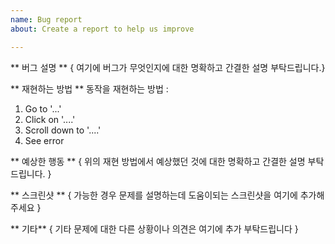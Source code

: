 ```yaml
---
name: Bug report
about: Create a report to help us improve

---
```


** 버그 설명 **
{ 여기에 버그가 무엇인지에 대한 명확하고 간결한 설명 부탁드립니다.}

** 재현하는 방법 **
동작을 재현하는 방법 :
1. Go to '...'
2. Click on '....'
3. Scroll down to '....'
4. See error

** 예상한 행동 **
{ 위의 재현 방법에서 예상했던 것에 대한 명확하고 간결한 설명 부탁드립니다. }

** 스크린샷 **
{ 가능한 경우 문제를 설명하는데 도움이되는 스크린샷을 여기에 추가해 주세요 }


** 기타**
{ 기타 문제에 대한 다른 상황이나 의견은 여기에 추가 부탁드립니다 }

